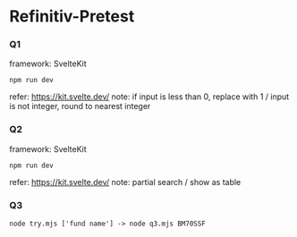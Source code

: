 # Refinitiv-Pretest
### Q1
framework: SvelteKit

    npm run dev

refer: https://kit.svelte.dev/
note: if input is less than 0, replace with 1 / input is not integer, round to nearest integer
### Q2
framework: SvelteKit

    npm run dev

refer: https://kit.svelte.dev/
note: partial search / show as table
### Q3

    node try.mjs ['fund name'] -> node q3.mjs BM70SSF
